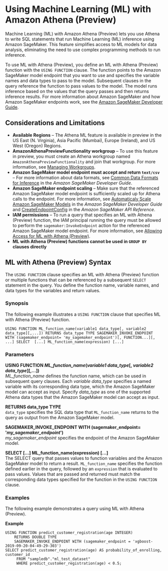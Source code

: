# Using Machine Learning \(ML\) with Amazon Athena \(Preview\)<a name="querying-mlmodel"></a>

Machine Learning \(ML\) with Amazon Athena \(Preview\) lets you use Athena to write SQL statements that run Machine Learning \(ML\) inference using Amazon SageMaker\. This feature simplifies access to ML models for data analysis, eliminating the need to use complex programming methods to run inference\.

To use ML with Athena \(Preview\), you define an ML with Athena \(Preview\) function with the `USING FUNCTION` clause\. The function points to the Amazon SageMaker model endpoint that you want to use and specifies the variable names and data types to pass to the model\. Subsequent clauses in the query reference the function to pass values to the model\. The model runs inference based on the values that the query passes and then returns inference results\. For more information about Amazon SageMaker and how Amazon SageMaker endpoints work, see the [Amazon SageMaker Developer Guide](https://docs.aws.amazon.com/sagemaker/latest/dg/)\.

## Considerations and Limitations<a name="considerations-and-limitations"></a>
+ **Available Regions** – The Athena ML feature is available in preview in the US East \(N\. Virginia\), Asia Pacific \(Mumbai\), Europe \(Ireland\), and US West \(Oregon\) Regions\. 
+ **AmazonAthenaPreviewFunctionality workgroup** – To use this feature in preview, you must create an Athena workgroup named `AmazonAthenaPreviewFunctionality` and join that workgroup\. For more information, see [Managing Workgroups](workgroups-create-update-delete.md)\.
+ **Amazon SageMaker model endpoint must accept and return `text/csv`** – For more information about data formats, see [Common Data Formats for Inference](https://docs.aws.amazon.com/sagemaker/latest/dg/cdf-inference.html) in the *Amazon SageMaker Developer Guide*\.
+ **Amazon SageMaker endpoint scaling** – Make sure that the referenced Amazon SageMaker model endpoint is sufficiently scaled up for Athena calls to the endpoint\. For more information, see [Automaticaly Scale Amazon SageMaker Models](https://docs.aws.amazon.com/sagemaker/latest/dg/endpoint-auto-scaling.html) in the *Amazon SageMaker Developer Guide* and [CreateEndpointConfig](https://docs.aws.amazon.com/sagemaker/latest/dg/API_CreateEndpointConfig.html) in the *Amazon SageMaker API Reference*\.
+ **IAM permissions** – To run a query that specifies an ML with Athena \(Preview\) function, the IAM principal running the query must be allowed to perform the `sagemaker:InvokeEndpoint` action for the referenced Amazon SageMaker model endpoint\. For more information, see [Allowing Access for ML with Athena \(Preview\)](machine-learning-iam-access.md)\.
+ **ML with Athena \(Preview\) functions cannot be used in `GROUP BY` clauses directly**

## ML with Athena \(Preview\) Syntax<a name="ml-syntax"></a>

The `USING FUNCTION` clause specifies an ML with Athena \(Preview\) function or multiple functions that can be referenced by a subsequent `SELECT` statement in the query\. You define the function name, variable names, and data types for the variables and return values\.

### Synopsis<a name="ml-synopsis"></a>

The following example illustrates a `USING FUNCTION` clause that specifies ML with Athena \(Preview\) function\.

```
USING FUNCTION ML_function_name(variable1 data_type[, variable2 data_type][,...]) RETURNS data_type TYPE SAGEMAKER_INVOKE_ENDPOINT WITH (sagemaker_endpoint= 'my_sagemaker_endpoint')[, FUNCTION...][, ...] SELECT  [...] ML_function_name(expression) [...]
```

### Parameters<a name="udf-parameters"></a>

**USING FUNCTION *ML\_function\_name*\(*variable1 data\_type*\[, *variable2 data\_type*\]\[,\.\.\.\]\)**  
*ML\_function\_name* defines the function name, which can be used in subsequent query clauses\. Each *variable data\_type* specifies a named variable with its corresponding data type, which the Amazon SageMaker model can accept as input\. Specify *data\_type* as one of the supported Athena data types that the Amazon SageMaker model can accept as input\.

**RETURNS data\_type TYPE**  
`data_type` specifies the SQL data type that `ML_function_name` returns to the query as output from the Amazon SageMaker model\.

**SAGEMAKER\_INVOKE\_ENDPOINT WITH \(sagemaker\_endpoint= '*my\_sagemaker\_endpoint*'\)**  
*my\_sagemaker\_endpoint* specifies the endpoint of the Amazon SageMaker model\.

**SELECT \[\.\.\.\] ML\_function\_name\(expression\) \[\.\.\.\]**  
The SELECT query that passes values to function variables and the Amazon SageMaker model to return a result\. `ML_function_name` specifies the function defined earlier in the query, followed by an `expression` that is evaluated to pass values\. Values that are passed and returned must match the corresponding data types specified for the function in the `USING FUNCTION` clause\.

### Examples<a name="ml-examples"></a>

The following example demonstrates a query using ML with Athena \(Preview\)\.

**Example**  

```
USING FUNCTION predict_customer_registration(age INTEGER) 
    RETURNS DOUBLE TYPE 
    SAGEMAKER_INVOKE_ENDPOINT WITH (sagemaker_endpoint = 'xgboost-2019-09-20-04-49-29-303') 
SELECT predict_customer_registration(age) AS probability_of_enrolling, customer_id 
     FROM "sampledb"."ml_test_dataset" 
     WHERE predict_customer_registration(age) < 0.5;
```